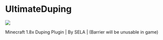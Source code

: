 # UltimateDuping

![](https://img.shields.io/github/downloads/:user/:UltimateDuping/total.svg?style=plastic)

Minecraft 1.8x Duping Plugin | By SELA | (Barrier will be unusable in game)
